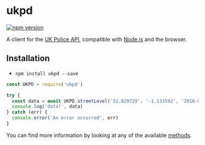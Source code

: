 # ukpd
[![npm version](https://badge.fury.io/js/ukpd.svg)](https://badge.fury.io/js/ukpd)

A client for the [UK Police API](https://data.police.uk/docs/),
compatible with [Node.js](https://nodejs.org/en/) and the browser.

## Installation
* `npm install ukpd --save`

```javascript
const UKPD = require('ukpd')

try {
  const data = await UKPD.streetLevel('52.629729', '-1.131592', '2016-07')
  console.log('data!', data)
} catch (err) {
  console.error('An error occurred', err)
}
```

You can find more information by looking at any of the available [methods](https://github.com/AlexChesters/ukpd/tree/master/src/methods).
